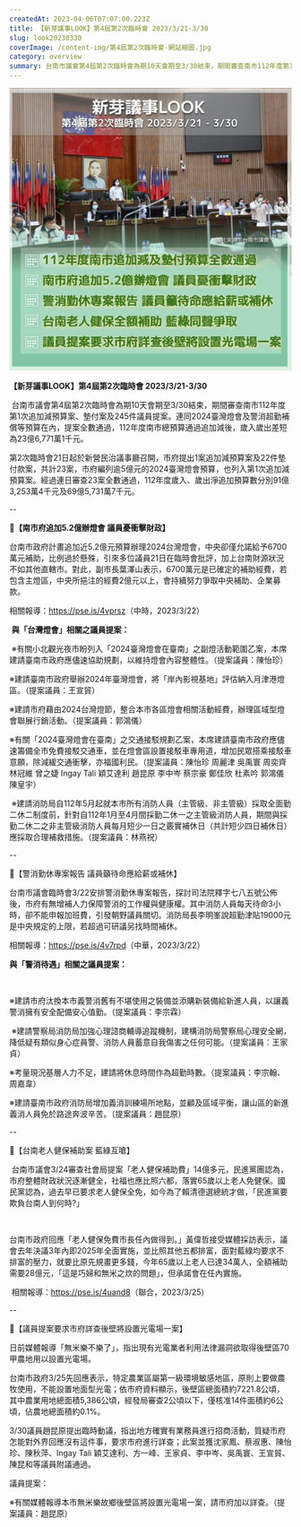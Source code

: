 ```yaml
---
createdAt: 2023-04-06T07:07:00.223Z
title: 【新芽議事LOOK】第4屆第2次臨時會 2023/3/21-3/30
slug: look20230330
coverImage: /content-img/第4屆第2次臨時會-網站縮圖.jpg
category: overview
summary: 台南市議會第4屆第2次臨時會為期10天會期至3/30結束，期間審查南市112年度第1次追加減預算案、墊付案及245件議員提案。連同2024臺灣燈會及警消超勤補償等預算在內，提案全數通過，112年度南市總預算通過追加減後，歲入歲出差短為23億6,771萬1千元。
---
```

![](/content-img/2023議事look-0321-0330-.jpg)



**【新芽議事LOOK】第4屆第2次臨時會 2023/3/21-3/30**

 台南市議會第4屆第2次臨時會為期10天會期至3/30結束，期間審查南市112年度第1次追加減預算案、墊付案及245件議員提案。連同2024臺灣燈會及警消超勤補償等預算在內，提案全數通過，112年度南市總預算通過追加減後，歲入歲出差短為23億6,771萬1千元。

第2次臨時會21日起於新營民治議事廳召開，市府提出1案追加減預算案及22件墊付款案，共計23案，市府編列逾5億元的2024臺灣燈會預算，也列入第1次追加減預算案。經過連日審查23案全數通過，112年度歲入、歲出淨追加預算數分別91億3,253萬4千元及69億5,731萬7千元。

\--

**📌【南市府追加5.2億辦燈會 議員憂衝擊財政】**

台南市政府計畫追加近5.2億元預算辦理2024台灣燈會，中央卻僅允諾給予6700萬元補助，比例過於懸殊，引來多位議員21日在臨時會批評，加上台南財源狀況不如其他直轄市。對此，副市長葉澤山表示，6700萬元是已確定的補助經費，若包含主燈區，中央所挹注的經費2億元以上，會持續努力爭取中央補助、企業募款。

相關報導：<https://pse.is/4vprsz>（中時，2023/3/22）

 **與「台灣燈會」相關之議員提案：**

 ※有關小北觀光夜市盼列入「2024臺灣燈會在臺南」之副燈活動範圍乙案，本席建請臺南市政府應儘速協助規劃，以維持燈會內容整體性。（提案議員：陳怡珍）

※建請臺南市政府舉辦2024年臺灣燈會，將「岸內影視基地」評估納入月津港燈區。（提案議員：王宣貿）

※建請市府藉由2024台灣燈節，整合本市各區燈會相關活動經費，辦理區域型燈會聯展行銷活動。（提案議員：郭鴻儀） 

※有關「2024臺灣燈會在臺南」之交通接駁規劃乙案，本席建請臺南市政府應儘速籌備全市免費接駁交通車，並在燈會區設置接駁車專用道，增加民眾搭乘接駁車意願，除減緩交通衝擊，亦福國利民。（提案議員：陳怡珍 周麗津 吳禹寰 周奕齊 林冠維 曾之婕 Ingay Tali 穎艾達利 趙昆原 李中岑 蔡宗豪 鄭佳欣 杜素吟 郭鴻儀 陳皇宇）

 ※建請消防局自112年5月起就本市所有消防人員（主管級、非主管級）採取全面勤二休二制度前，針對自112年1月至4月間採勤二休一之主管級消防人員，期間與採勤二休二之非主管級消防人員每月短少一日之覈實補休日（共計短少四日補休日）應採取合理補救措施。（提案議員：林燕祝）

\--

📌【警消勤休專案報告 議員籲待命應給薪或補休】

台南市議會臨時會3/22安排警消勤休專案報告，探討司法院釋字七八五號公佈後，市府有無增補人力保障警消的工作權與健康權。其中消防人員每天待命3小時，卻不能申報加班費，引發朝野議員關切。消防局長李明峯說超勤津貼19000元是中央規定的上限，若超過可研議另找時間補休。

相關報導：<https://pse.is/4v7rpd>（中華，2023/3/22）

**與「警消待遇」相關之議員提案：**

 

※建請市府汰換本市義警消舊有不堪使用之裝備並添購新裝備給新進人員，以讓義警消擁有安全配備安心值勤。（提案議員：李宗霖）

 ※建請警察局消防局加強心理諮商輔導追蹤機制，建構消防局警察局心理安全網，降低疑有類似身心症員警、消防人員蓄意自我傷害之任何可能。（提案議員：王家貞）

※考量現況基層人力不足，建請將休息時間作為超勤時數。（提案議員：李宗翰、周嘉韋） 

※建請臺南市政府消防局增加義消訓練場所地點，並顧及區域平衡，讓山區的新進義消人員免於路途奔波辛苦。（提案議員：趙昆原）

\--

📌【台南老人健保補助案 藍綠互嗆】

 台南市議會3/24審查社會局提案「老人健保補助費」14億多元，民進黨團認為，市府整體財政狀況逐漸健全，社福也應比照六都，落實65歲以上老人免健保。國民黨認為，過去早已要求老人健保全免，如今為了賴清德選總統才做，「民進黨要欺負台南人到何時?」

 

台南市政府回應「老人健保免費市長任內做得到。」黃偉哲接受媒體採訪表示，議會去年決議3年內即2025年全面實施，並比照其他五都排富，面對藍綠均要求不排富的壓力，就要比原先規畫更多錢，今年65歲以上老人已達34萬人，全額補助需要28億元，「這是巧婦和無米之炊的問題」，但承諾會在任內實施。

 相關報導：<https://pse.is/4uand8>（聯合，2023/3/25）

\-- 

📌【議員提案要求市府詳查後壁將設置光電場一案】

日前媒體報導「無米樂不樂了」，指出現有光電業者利用法律漏洞欲取得後壁區70甲農地用以設置光電場。

台南市政府3/25先回應表示，特定農業區屬第一級環境敏感地區，原則上要做農牧使用，不能設置地面型光電；依市府資料顯示，後壁區總面積約7221.8公頃，其中農業用地總面積5,386公頃，經發局審查2公頃以下，僅核准14件面積約6公頃，佔農地總面積約0.1%。

3/30議員趙昆原提出臨時動議，指出地方確實有業務員進行招商活動，質疑市府怎能對外界回應沒有這件事，要求市府進行詳查；此案並獲沈家鳳、蔡淑惠、陳怡珍、陳秋萍、Ingay Tali 穎艾達利、方一峰、王家貞、李中岑、吳禹寰、王宣貿、陳昆和等議員附議通過。

議員提案：

※有關媒體報導本市無米樂故鄉後壁區將設置光電場一案，請市府加以詳查。（提案議員：趙昆原）